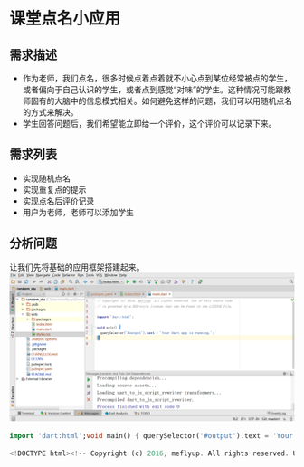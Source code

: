 # 课堂点名小应用
## 需求描述
- 作为老师，我们点名，很多时候点着点着就不小心点到某位经常被点的学生，或者偏向于自己认识的学生，或者点到感觉“对味”的学生。这种情况可能跟教师固有的大脑中的信息模式相关。如何避免这样的问题，我们可以用随机点名的方式来解决。
- 学生回答问题后，我们希望能立即给一个评价，这个评价可以记录下来。

## 需求列表
- 实现随机点名
- 实现重复点的提示
- 实现点名后评价记录 
- 用户为老师，老师可以添加学生  




## 分析问题
让我们先将基础的应用框架搭建起来。
![基本项目结构](/assets/random_stu_initate.png)
 
```dart 
import 'dart:html';void main() { querySelector('#output').text = 'Your Dart app is running.';}

```
```dart
<!DOCTYPE html><!-- Copyright (c) 2016, meflyup. All rights reserved. Use of this source code is governed by a BSD-style license that can be found in the LICENSE file.--><html><head> <meta charset="utf-8"> <meta http-equiv="X-UA-Compatible" content="IE=edge"> <meta name="viewport" content="width=device-width, initial-scale=1.0"> <meta name="scaffolded-by" content="https://github.com/google/stagehand"> <title>random_stu</title> <link rel="stylesheet" href="styles.css"> <script defer src="main.dart" type="application/dart"></script> <script defer src="packages/browser/dart.js"></script></head><body> <div id="output"></div></body></html>

```

